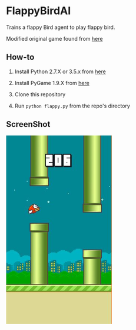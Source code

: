 FlappyBirdAI
=============
Trains a flappy Bird agent to play flappy bird. 

Modified original game found from [here](https://github.com/sourabhv/FlapPyBird)


How-to
------

1. Install Python 2.7.X or 3.5.x from [here](https://www.python.org/download/releases/)

2. Install PyGame 1.9.X from [here](http://www.pygame.org/download.shtml)

3. Clone this repository

4. Run `python flappy.py` from the repo's directory

ScreenShot
----------
![Screenshot](200flappy.png)


[1]: http://www.pygame.org
